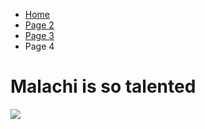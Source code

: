<ul class="breadcrumb">
  <li><a href="https://luciapusateri.github.io/test/index.html">Home</a></li>
  <li><a href="pag2.html">Page 2</a></li>
  <li><a href="pag3.html">Page 3</a></li>
  <li>Page 4</li>
</ul>

<h1> Malachi is so talented</h1>

<p>
<img src="waterpenguin.jpeg" />
</p>
